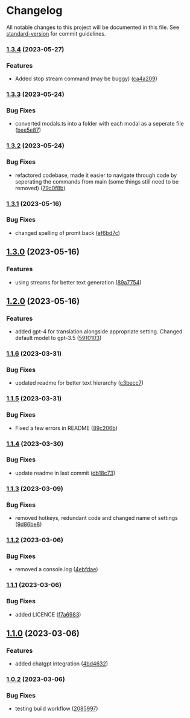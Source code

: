 # Changelog

All notable changes to this project will be documented in this file. See [standard-version](https://github.com/conventional-changelog/standard-version) for commit guidelines.

### [1.3.4](https://github.com/matissjurevics/gene-ai/compare/1.3.3...1.3.4) (2023-05-27)


### Features

* Added stop stream command (may be buggy) ([ca4a209](https://github.com/matissjurevics/gene-ai/commit/ca4a2090f3c0fc9033e14de3c47bc607a7f71f31))

### [1.3.3](https://github.com/matissjurevics/gene-ai/compare/1.3.2...1.3.3) (2023-05-24)


### Bug Fixes

* converted modals.ts into a folder with each modal as a seperate file ([bee5e87](https://github.com/matissjurevics/gene-ai/commit/bee5e876e092efe25aba4ffb9fc8d9598288901f))

### [1.3.2](https://github.com/matissjurevics/gene-ai/compare/1.3.1...1.3.2) (2023-05-24)


### Bug Fixes

* refactored codebase, made it easier to navigate through code by seperating the commands from main (some things still need to be removed) ([79c0f8b](https://github.com/matissjurevics/gene-ai/commit/79c0f8b0098f48951c63a4c80e0e70a4e498379d))

### [1.3.1](https://github.com/matissjurevics/gene-ai/compare/1.3.0...1.3.1) (2023-05-16)


### Bug Fixes

* changed spelling of promt back ([ef6bd7c](https://github.com/matissjurevics/gene-ai/commit/ef6bd7c6da71915dc6aa01498fade5de92a89b70))

## [1.3.0](https://github.com/matissjurevics/gene-ai/compare/1.2.0...1.3.0) (2023-05-16)


### Features

* using streams for better text generation ([89a7754](https://github.com/matissjurevics/gene-ai/commit/89a77548b1ca15c1522a6bbf5cff40456c19d889))

## [1.2.0](https://github.com/matissjurevics/gene-ai/compare/1.1.6...1.2.0) (2023-05-16)


### Features

* added gpt-4 for translation alongside appropriate setting. Changed default model to gpt-3.5 ([5910103](https://github.com/matissjurevics/gene-ai/commit/59101037f68f63f72321854d2270976d7d61d94e))

### [1.1.6](https://github.com/MatissJurevics/Gene-AI/compare/1.1.5...1.1.6) (2023-03-31)


### Bug Fixes

* updated readme for better text hierarchy ([c3becc7](https://github.com/MatissJurevics/Gene-AI/commit/c3becc7efdce188c92d7cf7ab4a748dc31153193))

### [1.1.5](https://github.com/MatissJurevics/Gene-AI/compare/1.1.4...1.1.5) (2023-03-31)


### Bug Fixes

* Fixed a few errors in README ([89c206b](https://github.com/MatissJurevics/Gene-AI/commit/89c206be42b23975d434c68f52427bbc4066211e))

### [1.1.4](https://github.com/MatissJurevics/Gene-AI/compare/1.1.3...1.1.4) (2023-03-30)


### Bug Fixes

* update readme in last commit ([db18c73](https://github.com/MatissJurevics/Gene-AI/commit/db18c73618937af55b3e0672400e2e294d967d22))

### [1.1.3](https://github.com/MatissJurevics/obsidian-plugin/compare/1.1.2...1.1.3) (2023-03-09)


### Bug Fixes

* removed hotkeys, redundant code and changed name of settings ([9d86be8](https://github.com/MatissJurevics/obsidian-plugin/commit/9d86be834e2c51a5a28013df0704c7e2dfd12fae))

### [1.1.2](https://github.com/MatissJurevics/obsidian-plugin/compare/1.1.1...1.1.2) (2023-03-06)


### Bug Fixes

* removed a console.log ([4ebfdae](https://github.com/MatissJurevics/obsidian-plugin/commit/4ebfdaedffba6272d3585d6d7dbe641c4469293b))

### [1.1.1](https://github.com/MatissJurevics/obsidian-plugin/compare/1.1.0...1.1.1) (2023-03-06)


### Bug Fixes

* added LICENCE ([f7a6983](https://github.com/MatissJurevics/obsidian-plugin/commit/f7a698337b18bc635faf149041c118995337b8a9))

## [1.1.0](https://github.com/MatissJurevics/obsidian-plugin/compare/1.0.2...1.1.0) (2023-03-06)


### Features

* added chatgpt integration ([4bd4632](https://github.com/MatissJurevics/obsidian-plugin/commit/4bd463297842141d1f12dde77e218d006471e89c))

### [1.0.2](https://github.com/MatissJurevics/obsidian-plugin/compare/v1.0.1...v1.0.2) (2023-03-06)


### Bug Fixes

* testing build workflow ([2085997](https://github.com/MatissJurevics/obsidian-plugin/commit/2085997554973de356f10e5ae1ed8c7937728c3b))

